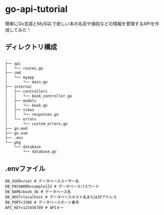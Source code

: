 # go-api-tutorial

簡単にGo言語とMySQLで欲しい本の名前や値段などの情報を管理するAPIを作成してみた！

## ディレクトリ構成
```sh
.
├── api
│   └── routes.go
├── cmd
│   └── myapp
│       └── main.go
├── internal
│   ├── controllers
│   │   └── book_controller.go
│   ├── models
│   │   └── book.go
│   ├── views
│   │   └── responses.go
│   └── errors
│       └── custom_errors.go
├── go.mod
├── go.sum
├── .env
└── pkg
    └── database
        └── database.go
```
## .envファイル
```.env
DB_USER=root # データベースユーザー名
DB_PASSWORD=sample123 # データベースパスワード
DB_NAME=book_db # データベース名
DB_HOST=localhost # データベースホスト名またはIPアドレス
DB_PORT=3306 # データベースポート番号
API_KEY=123456789 # APIキー
```